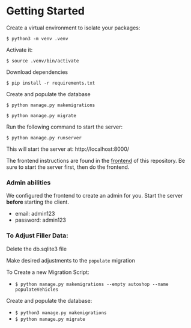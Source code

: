 # Getting Started

Create a virtual environment to isolate your packages:

`$ python3 -m venv .venv`

Activate it:

`$ source .venv/bin/activate`

Download dependencies

`$ pip install -r requirements.txt`

Create and populate the database

`$ python manage.py makemigrations`

`$ python manage.py migrate`

Run the following command to start the server:

`$ python manage.py runserver`

This will start the server at: http://localhost:8000/

The frontend instructions are found in the [frontend](../../frontend/README.md) of this repository. Be sure to start the server first, then do the frontend.

### Admin abilities

We configured the frontend to create an admin for you. Start the server <Strong>before </Strong>starting the client.

- email: admin123
- password: admin123

### To Adjust Filler Data:

Delete the db.sqlite3 file

Make desired adjustments to the `populate` migration

To Create a new Migration Script:

- `$ python manage.py makemigrations --empty autoshop --name populateVehicles`

Create and populate the database:

- `$ python3 manage.py makemigrations `
- `$ python manage.py migrate`
